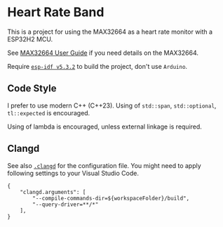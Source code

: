 # Heart Rate Band

This is a project for using the MAX32664 as a heart rate monitor with a ESP32H2 MCU.

See [MAX32664 User Guide](docs/max32664-user-guide-txt.md) if you need details on the MAX32664.

Require [`esp-idf v5.3.2`](https://github.com/espressif/esp-idf/tree/v5.3.2) to build the project, don't use `Arduino`.

## Code Style

I prefer to use modern C++ (C++23). Using of `std::span`, `std::optional`,
`tl::expected` is encouraged.

Using of lambda is encouraged, unless external linkage is required.

## Clangd

See also [`.clangd`](.clangd) for the configuration file. You might need to apply following settings to your Visual Studio Code.

```jsonc
{
    "clangd.arguments": [
        "--compile-commands-dir=${workspaceFolder}/build",
        "--query-driver=**/*"
    ],
}
```
